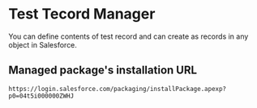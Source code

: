 # Test Tecord Manager

You can define contents of test record and can create as records in any object in Salesforce.

## Managed package's installation URL

	https://login.salesforce.com/packaging/installPackage.apexp?p0=04t5i000000ZWHJ

